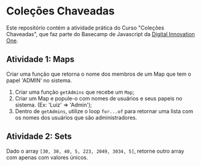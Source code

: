 # Coleções Chaveadas

Este repositório contém a atividade prática do Curso "Coleções Chaveadas", que faz parte do Basecamp de Javascript da [Digital Innovation One](https://digitalinnovation.one/).

## Atividade 1: Maps

Criar uma função que retorna o nome dos membros de um Map que tem o papel 'ADMIN' no sistema.

1. Criar uma função `getAdmins` que recebe um `Map`;
2. Criar um Map e popule-o com nomes de usuários e seus papeis no sistema. (Ex: 'Luiz' => 'Admin');
3. Dentro de `getAdmins`, utilize o loop `for...of` para retornar uma lista com os nomes dos usuários que são administradores.

## Atividade 2: Sets

Dado o array `[30, 30, 40, 5, 223, 2049, 3034, 5]`, retorne outro array com apenas com valores únicos.
